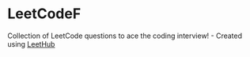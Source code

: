 # LeetCodeF
Collection of LeetCode questions to ace the coding interview! - Created using [LeetHub](https://github.com/QasimWani/LeetHub)
